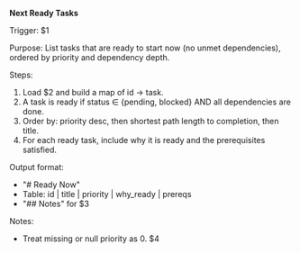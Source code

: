 <!-- $1 = input command (e.g., "/tm-next") -->
<!-- $2 = task data source (e.g., "tasks.json") -->
<!-- $3 = tie-break rules explanation (e.g., "Tie-breakers: tasks with fewer dependencies first") -->
<!-- $4 = priority handling note (e.g., "Missing priority treated as 0") -->

**Next Ready Tasks**

Trigger: $1

Purpose: List tasks that are ready to start now (no unmet dependencies), ordered by priority and dependency depth.

Steps:

1. Load $2 and build a map of id → task.
2. A task is ready if status ∈ {pending, blocked} AND all dependencies are done.
3. Order by: priority desc, then shortest path length to completion, then title.
4. For each ready task, include why it is ready and the prerequisites satisfied.

Output format:

- "# Ready Now"
- Table: id | title | priority | why_ready | prereqs
- "## Notes" for $3

Notes:
- Treat missing or null priority as 0. $4
